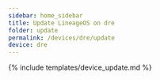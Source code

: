 ```yaml
---
sidebar: home_sidebar
title: Update LineageOS on dre
folder: update
permalink: /devices/dre/update
device: dre
---
```

{% include templates/device_update.md %}
